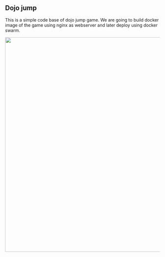 ## Dojo jump

This is a simple code base of dojo jump game. We are going to build docker image of the game using nginx as webserver and later deploy using docker swarm.

<p align="center">
  <img src = "https://github.com/chandradeoarya/dojo-jump/blob/master/dojo-jump.gif?raw=true" width=700>
</p>
